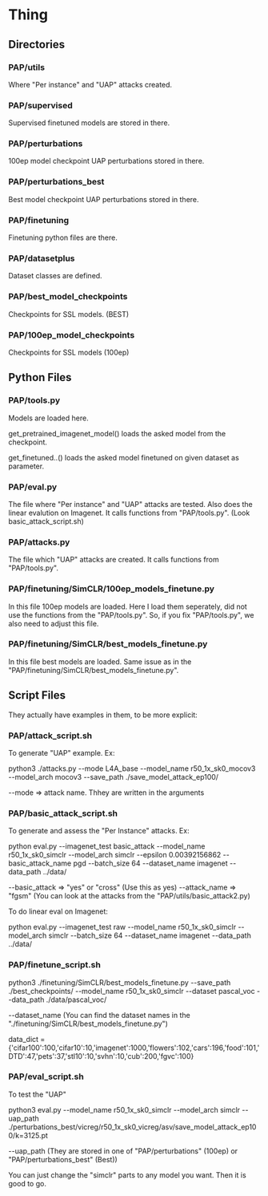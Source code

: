 # Thing

## Directories

### PAP/utils

Where "Per instance" and "UAP" attacks created.

### PAP/supervised

Supervised finetuned models are stored in there.

### PAP/perturbations

100ep model checkpoint UAP perturbations stored in there.

### PAP/perturbations_best

Best model checkpoint UAP perturbations stored in there.

### PAP/finetuning

Finetuning python files are there.

### PAP/datasetplus

Dataset classes are defined.

### PAP/best_model_checkpoints

Checkpoints for SSL models. (BEST)

### PAP/100ep_model_checkpoints

Checkpoints for SSL models (100ep)

## Python Files

### PAP/tools.py

Models are loaded here. 

get_pretrained_imagenet_model() loads the asked model from the checkpoint. 

get_finetuned..() loads the asked model finetuned on given dataset as parameter.

### PAP/eval.py

The file where "Per instance" and "UAP" attacks are tested. Also does the linear evalution on Imagenet. It calls functions from "PAP/tools.py". (Look basic_attack_script.sh)

### PAP/attacks.py

The file which "UAP" attacks are created. It calls functions from "PAP/tools.py". 

### PAP/finetuning/SimCLR/100ep_models_finetune.py

In this file 100ep models are loaded. Here I load them seperately, did not use the functions from the "PAP/tools.py". So, if you fix "PAP/tools.py", we also need to adjust this file.

### PAP/finetuning/SimCLR/best_models_finetune.py

In this file best models are loaded. Same issue as in the "PAP/finetuning/SimCLR/best_models_finetune.py".

## Script Files

They actually have examples in them, to be more explicit:

### PAP/attack_script.sh

To generate "UAP" example. Ex:

python3 ./attacks.py --mode L4A_base --model_name r50_1x_sk0_mocov3 --model_arch mocov3 --save_path ./save_model_attack_ep100/

--mode => attack name. Thhey are written in the arguments


### PAP/basic_attack_script.sh

To generate and assess the "Per Instance" attacks. Ex:

python eval.py --imagenet_test basic_attack --model_name r50_1x_sk0_simclr --model_arch simclr --epsilon 0.00392156862 --basic_attack_name pgd --batch_size 64 --dataset_name imagenet --data_path ../data/

--basic_attack => "yes" or "cross" (Use this as yes)
--attack_name => "fgsm" (You can look at the attacks from the "PAP/utils/basic_attack2.py)

To do linear eval on Imagenet:

python eval.py --imagenet_test raw --model_name r50_1x_sk0_simclr --model_arch simclr --batch_size 64 --dataset_name imagenet --data_path ../data/


### PAP/finetune_script.sh

python3 ./finetuning/SimCLR/best_models_finetune.py --save_path ./best_checkpoints/ --model_name r50_1x_sk0_simclr --dataset pascal_voc --data_path ./data/pascal_voc/ 


--dataset_name (You can find the dataset names in the "./finetuning/SimCLR/best_models_finetune.py")

data_dict = {'cifar100':100,'cifar10':10,'imagenet':1000,'flowers':102,'cars':196,'food':101,'DTD':47,'pets':37,'stl10':10,'svhn':10,'cub':200,'fgvc':100}



### PAP/eval_script.sh

To test the "UAP"

python3 eval.py --model_name r50_1x_sk0_simclr --model_arch simclr --uap_path ./perturbations_best/vicreg/r50_1x_sk0_vicreg/asv/save_model_attack_ep100/k=3125.pt

--uap_path (They are stored in one of "PAP/perturbations" (100ep) or "PAP/perturbations_best" (Best))

You can just change the "simclr" parts to any model you want. Then it is good to go.



